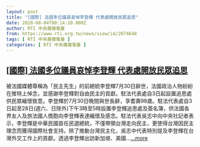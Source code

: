 ```yaml
---
layout: post
title: "[國際] 法國多位議員哀悼李登輝 代表處開放民眾追思"
date: 2020-08-04T00:14:10.000Z
author: RTI 中央廣播電臺
from: https://www.rti.org.tw/news/view/id/2074648
tags: [ RTI 中央廣播電臺 ]
categories: [ RTI 中央廣播電臺 ]
---
```

<!--1596500050000-->
[[國際] 法國多位議員哀悼李登輝 代表處開放民眾追思](https://www.rti.org.tw/news/view/id/2074648)
------

<div>
被法國媒體尊稱為「民主先生」的前總統李登輝7月30日辭世，法國政治人物紛紛在推特上悼念，並感謝李登輝對自由民主的貢獻。駐法代表處自3日起設置追思處供民眾緬懷致意。李登輝於7月30日晚間與世長辭，享耆壽98歲。駐法代表處自3日起至28日(週六、日除外)下午3時至5時設置李登輝追思處及簽名簿，供法國各界友人及旅法國人僑胞向李登輝表達緬懷及感念。駐法代表吳志中向中央社記者表示，李登輝是中華民國首任民選總統，不僅帶領台灣走向民主，更使得台灣因民主理念而獲得國際社會支持。除了推動台灣民主化，吳志中代表特別提及李登輝在台灣外交工作上的貢獻。透過李登輝出訪新加坡、美國...<a target="_blank" href="https://www.rti.org.tw/news/view/id/2074648">...more</a>
</div>
